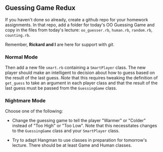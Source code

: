 ## Guessing Game Redux

If you haven't done so already, create a github repo
for your homework assignments. In that repo, add a folder
for today's OO Guessing Game and copy in the files from today's
lecture: `oo_guesser.rb`, `human.rb`, `random.rb`, `counting.rb`.

Remember, **Rickard and I** are here for support with *git*.

### Normal Mode

Then add a new file `smart.rb` containing a `SmartPlayer` class.
The new player should make an intelligent to decision about how
to guess based on the result of the last guess. *Note* that this
requires tweaking the definition of `get_guess` to take an
argument in each player class and that the result of the last
guess must be passed from the `GuessingGame` class.

### Nightmare Mode

Choose one of the following:

* Change the guessing game to tell the player "Warmer" or "Colder"
  instead of "Too High" or "Too Low". Note that this necessitates
  changes to the `GuessingGame` class and your `SmartPlayer` class.

* Try to adapt Hangman to use classes in preparation for
  tomorrow's lecture. There should be at least Game and Human
  classes.
